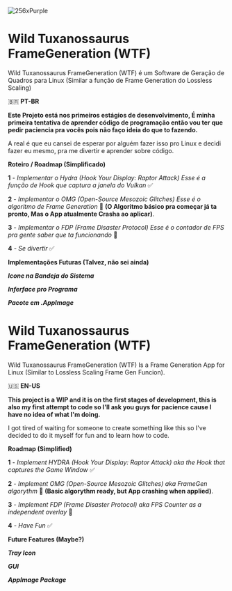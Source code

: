 
![256xPurple](https://github.com/user-attachments/assets/7b8bd99f-f735-47b6-b4ca-59ecb455d264)

# Wild Tuxanossaurus FrameGeneration (WTF)
Wild Tuxanossaurus FrameGeneration (WTF) é um Software de Geração de Quadros para Linux (Similar a função de Frame Generation do Lossless Scaling)

🇧🇷 **PT-BR** 

**Este Projeto está nos primeiros estágios de desenvolvimento, É minha primeira tentativa de aprender código de programação então vou ter que pedir paciencia pra vocês pois não faço ideia do que to fazendo.**

A real é que eu cansei de esperar por alguém fazer isso pro Linux e decidi fazer eu mesmo, pra me divertir e aprender sobre código.

**Roteiro / Roadmap (Simplificado)**

**1** - _Implementar o Hydra (Hook Your Display: Raptor Attack) Esse é a função de Hook que captura a janela do Vulkan_ ✅

**2** - _Implementar o OMG (Open-Source Mesozoic Glitches) Esse é o algoritmo de Frame Generation_ 🚫 **(O Algoritmo básico pra começar já ta pronto, Mas o App atualmente Crasha ao aplicar)**.

**3** - _Implementar o FDP (Frame Disaster Protocol) Esse é o contador de FPS pra gente saber que ta funcionando_ 🚫

**4** - _Se divertir_ ✅

**Implementações Futuras (Talvez, não sei ainda)**

_**Icone na Bandeja do Sistema**_

_**Inferface pro Programa**_

_**Pacote em .AppImage**_

# Wild Tuxanossaurus FrameGeneration (WTF)
Wild Tuxanossaurus FrameGeneration (WTF) Is a Frame Generation App for Linux (Similar to Lossless Scaling Frame Gen Funcion).

🇺🇸 **EN-US**

**This project is a WIP and it is on the first stages of development, this is also my first attempt to code so I'll ask you guys for pacience cause I have no idea of what I'm doing.**

I got tired of waiting for someone to create something like this so I've decided to do it myself for fun and to learn how to code.

**Roadmap (Simplified)**

**1** - _Implement HYDRA (Hook Your Display: Raptor Attack) aka the Hook that captures the Game Window_ ✅

**2** - _Implement OMG (Open-Source Mesozoic Glitches) aka FrameGen algorythm_ 🚫 **(Basic algorythm ready, but App crashing when applied)**.

**3** - _Implement FDP (Frame Disaster Protocol) aka FPS Counter as a independent overlay_ 🚫

**4** - _Have Fun_ ✅

**Future Features (Maybe?)**

_**Tray Icon**_

_**GUI**_

_**AppImage Package**_
